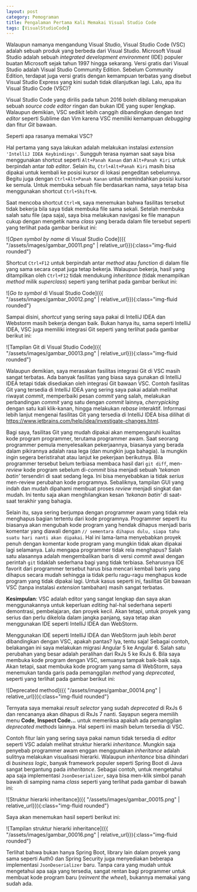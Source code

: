 ```yaml
---
layout: post
category: Pemograman
title: Pengalaman Pertama Kali Memakai Visual Studio Code
tags: [VisualStudioCode]
---
```


Walaupun namanya mengandung Visual Studio, Visual Studio Code (VSC) adalah sebuah produk yang berbeda dari Visual Studio.  Microsoft Visual Studio adalah sebuah *integrated development environment* (IDE) populer buatan Microsoft sejak tahun 1997 hingga sekarang.  Versi gratis dari Visual Studio adalah Visual Studio Community Edition.  Sebelum Community Edition, terdapat juga versi gratis dengan kemampuan terbatas yang disebut Visual Studio Express yang kini sudah tidak dilanjutkan lagi.  Lalu, apa itu Visual Studio Code (VSC)?

Visual Studio Code yang dirilis pada tahun 2016 boleh dibilang merupakan sebuah *source code editor* ringan dan bukan IDE yang super lengkap.  Walaupun demikian, VSC sedikit lebih canggih dibandingkan dengan *text editor* seperti Sublime dan Vim karena VSC memiliki kemampuan *debugging* dan fitur *Git* bawaan.

Seperti apa rasanya memakai VSC?

Hal pertama yang saya lakukan adalah melakukan instalasi *extension* `'IntelliJ IDEA Keybindings'`.  Sungguh terasa nyaman saat saya bisa menggunakan shortcut seperti `Alt+Panah Kanan` dan `Alt+Panah Kiri` untuk berpindah antar *tab editor*.  Selain itu, `Ctrl+Alt+Panah Kiri` masih bisa dipakai untuk kembali ke posisi kursor di lokasi pengeditan sebelumnya.  Begitu juga dengan `Ctrl+Alt+Panah Kanan` untuk memindahkan posisi kursor ke semula.  Untuk membuka sebuah file berdasarkan nama, saya tetap bisa menggunakan shortcut `Ctrl+Shift+N`.

Saat mencoba shortcut `Ctrl+N`, saya menemukan bahwa fasilitas tersebut tidak bekerja bila saya tidak membuka file sama sekali.  Setelah membuka salah satu file (apa saja), saya bisa melakukan navigasi ke file manapun cukup dengan mengetik nama *class* yang berada dalam file tersebut seperti yang terlihat pada gambar berikut ini:

![*Open symbol by name* di Visual Studio Code]({{ "/assets/images/gambar_00011.png" | relative_url}}){:class="img-fluid rounded"}

Shortcut `Ctrl+F12` untuk berpindah antar *method* atau *function* di dalam file yang sama secara cepat juga tetap bekerja. Walaupun bekerja, hasil yang ditampilkan oleh `Ctrl+F12` tidak mendukung *inheritance* (tidak menampilkan *method* milik *superclass*) seperti yang terlihat pada gambar berikut ini:

![*Go to symbol* di Visual Studio Code]({{ "/assets/images/gambar_00012.png" | relative_url}}){:class="img-fluid rounded"}

Sampai disini, *shortcut* yang sering saya pakai di IntelliJ IDEA dan Webstorm masih bekerja dengan baik.  Bukan hanya itu, sama seperti IntelliJ IDEA, VSC juga memiliki integrasi Git seperti yang terlihat pada gambar berikut ini:

![Tampilan Git di Visual Studio Code]({{ "/assets/images/gambar_00013.png" | relative_url}}){:class="img-fluid rounded"}

Walaupun demikian, saya merasakan fasilitas integrasi Git di VSC masih sangat terbatas.  Ada banyak fasilitas yang biasa saya gunakan di IntelliJ IDEA tetapi tidak disediakan oleh integrasi Git bawaan VSC.  Contoh fasilitas Git yang tersedia di IntelliJ IDEA yang sering saya pakai adalah melihat riwayat *commit*, memperbaiki pesan *commit* yang salah, melakukan perbandingan *commit* yang satu dengan *commit* lainnya, *cherrypicking* dengan satu kali klik-kanan, hingga melakukan *rebase* interaktif.  Informasi lebih lanjut mengenai fasilitas Git yang tersedia di IntelliJ IDEA bisa dilihat di <https://www.jetbrains.com/help/idea/investigate-changes.html>.

Bagi saya, fasilitas Git yang mudah dipakai akan mempengaruhi kualitas kode program programmer, terutama programmer awam.  Saat seorang programmer pemula menyelesaikan pekerjaannya, biasanya yang berada dalam pikirannya adalah rasa lega (dan mungkin juga bahagia).  Ia mungkin ingin segera beristirahat atau lanjut ke pekerjaan berikutnya.  Bila programmer tersebut belum terbiasa membaca hasil dari `git diff`, men-*review* kode program sebelum di-*commit* bisa menjadi sebuah *'tekanan batin'* tersendiri di saat sedang lega.  Ini bisa menyebabkan ia tidak *serius* men-review perubahan kode programnya.  Sebaliknya, tampilan GUI yang indah dan mudah dipahami membuat proses *review* menjadi singkat dan mudah.  Ini tentu saja akan menghilangkan kesan *'tekanan batin'* di saat-saat terakhir yang bahagia.

Selain itu, saya sering berjumpa dengan programmer awam yang tidak rela menghapus bagian tertentu dari kode programnya.  Programmer seperti itu biasanya akan mengubah kode program yang hendak dihapus menjadi baris komentar yang diawali dengan `// sementara dihapus dulu, siapa tahu suatu hari nanti akan dipakai`.  Hal ini lama-lama menyebabkan proyek penuh dengan komentar kode program yang mungkin tidak akan dipakai lagi selamanya.  Lalu mengapa programmer tidak rela menghapus?  Salah satu alasannya adalah mengembalikan baris di versi *commit* awal dengan perintah `git` tidaklah sederhana bagi yang tidak terbiasa.  Seharusnya IDE favorit dari programmer tersebut harus bisa mencari kembali baris yang dihapus secara mudah sehingga ia tidak perlu ragu-ragu menghapus kode program yang tidak dipakai lagi.  Untuk kasus seperti ini, fasilitas Git bawaan VSC (tanpa instalasi *extension* tambahan) masih sangat terbatas.

**Kesimpulan**: VSC adalah editor yang sangat lengkap dan saya akan menggunakannya untuk keperluan *editing* hal-hal sederhana seperti demontrasi, pembelajaran, dan proyek kecil.  Akan tetapi, untuk proyek yang serius dan perlu dikelola dalam jangka panjang, saya tetap akan menggunakan IDE seperti IntelliJ IDEA dan WebStorm.

Menggunakan IDE seperti IntelliJ IDEA dan WebStorm jauh lebih *berat* dibandingkan dengan VSC, apakah pantas?  Iya, tentu saja!  Sebagai contoh, belakangan ini saya melakukan migrasi Angular 5 ke Angular 6.  Salah satu perubahan yang besar adalah peralihan dari RxJs 5 ke RxJs 6.  Bila saya membuka kode program dengan VSC, semuanya tampak baik-baik saja.  Akan tetapi, saat membuka kode program yang sama di WebStorm, saya menemukan tanda garis pada pemanggilan *method* yang *deprecated*, seperti yang terlihat pada gambar berikut ini:

![Deprecated method]({{ "/assets/images/gambar_00014.png" | relative_url}}){:class="img-fluid rounded"}

Ternyata saya memakai *result selector* yang sudah *deprecated* di RxJs 6 dan rencananya akan dihapus di RxJs 7 nanti.  Sayapun segera memilih menu **Code**, **Inspect Code...** untuk memeriksa apakah ada pemanggilan *deprecated methods* lainnya.  Hal seperti ini masih belum tersedia di VSC.

Contoh fitur lain yang sering saya pakai namun tidak tersedia di *editor* seperti VSC adalah melihat struktur hierarki *inheritance*.  Mungkin saja penyebab programmer awam enggan menggunakan *inheritance* adalah sulitnya melakukan visualisasi hierarki.  Walaupun *inheritance* bisa dihindari di *business logic*, banyak framework populer seperti Spring Boot di Java sangat bergantung pada *inheritance*.  Sebagai contoh, untuk mengetahui apa saja implementasi `JsonDeserializer`, saya bisa men-klik simbol panah bawah di samping nama *class* seperti yang terlihat pada gambar di bawah ini:

![Struktur hierarki inheritance]({{ "/assets/images/gambar_00015.png" | relative_url}}){:class="img-fluid rounded"}

Saya akan menemukan hasil seperti berikut ini:

![Tampilan struktur hierarki inheritance]({{ "/assets/images/gambar_00016.png" | relative_url}}){:class="img-fluid rounded"}

Terlihat bahwa bukan hanya Spring Boot, library lain dalam proyek yang sama seperti Auth0 dan Spring Security juga menyediakan beberapa implementasi `JsonDeserializer` baru.  Tanpa cara yang mudah untuk mengetahui apa saja yang tersedia, sangat rentan bagi programmer untuk membuat kode program baru (*reinvent the wheel*), bukannya memakai yang sudah ada.
